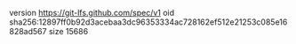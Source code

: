 version https://git-lfs.github.com/spec/v1
oid sha256:12897ff0b92d3acebaa3dc96353334ac728162ef512e21253c085e16828ad567
size 15686
